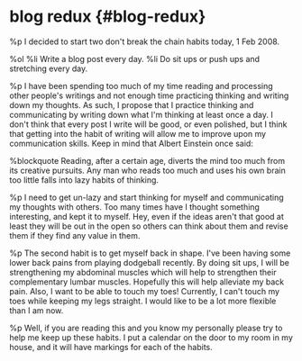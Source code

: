 # blog redux {#blog-redux}
%p
  I decided to start two don't break the chain habits today, 1 Feb 2008.

%ol
  %li Write a blog post every day.
  %li Do sit ups or push ups and stretching every day.

%p
  I have been spending too much of my time reading and processing other people's writings and not enough time practicing thinking and writing down my thoughts. As such, I propose that I practice thinking and communicating by writing down what I'm thinking at least once a day. I don't think that every post I write will be good, or even polished, but I think that getting into the habit of writing will allow me to improve upon my communication skills. Keep in mind that Albert Einstein once said:

%blockquote
  Reading, after a certain age, diverts the mind too much from its creative pursuits. Any man who reads too much and uses his own brain too little falls into lazy habits of thinking.

%p
  I need to get un-lazy and start thinking for myself and communicating my thoughts with others. Too many times have I thought something interesting, and kept it to myself. Hey, even if the ideas aren't that good at least they will be out in the open so others can think about them and revise them if they find any value in them.

%p
  The second habit is to get myself back in shape. I've been having some lower back pains from playing dodgeball recently. By doing sit ups, I will be strengthening my abdominal muscles which will help to strengthen their complementary lumbar muscles. Hopefully this will help alleviate my back pain.  Also, I want to be able to touch my toes! Currently, I can't touch my toes while keeping my legs straight. I would like to be a lot more flexible than I am now.

%p
  Well, if you are reading this and you know my personally please try to help me keep up these habits. I put a calendar on the door to my room in my house, and it will have markings for each of the habits.

